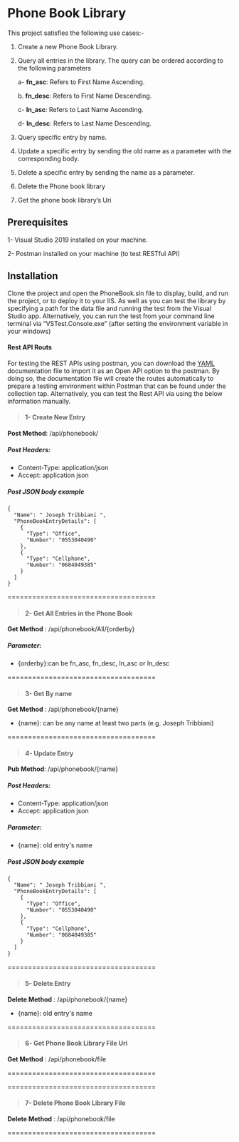 # Phone Book Library  

This project satisfies the following use cases:-

1.	Create a new Phone Book Library.
2.	Query all entries in the library. The query can be ordered according to the following parameters

      a- **fn_asc**: Refers to First Name Ascending.

      b. **fn_desc**: Refers to First Name Descending.

      c- **ln_asc**: Refers to Last Name Ascending.

      d- **ln_desc**: Refers to Last Name Descending.
3.	Query specific entry by name.
4.	Update a specific entry by sending the old name as a parameter with the corresponding body.
5.	Delete a specific entry by sending the name as a parameter.
6.	Delete the Phone book library
7.	Get the phone book library’s Uri


## Prerequisites
1-	Visual Studio 2019 installed on your machine.

2-	Postman installed on your machine (to test RESTful API)

## Installation
Clone the project and open the PhoneBook.sln file to display, build, and run the project, or to deploy it to your IIS. As well as you can test the library by specifying a path for the data file and running the test from the Visual Studio app. Alternatively, you can run the test from your command line terminal via “VSTest.Console.exe” (after setting the environment variable in your windows)

#### Rest API Routs 

For testing the REST APIs using postman, you can download the [YAML](https://choosealicense.com/licenses/mit/) documentation file to import it as an Open API option to the postman. By doing so, the documentation file will create the routes automatically to prepare a testing environment within Postman that can be found under the collection tap. Alternatively, you can test the Rest API via using the below information manually.

> #### 1- Create New Entry 

**Post Method**: <Domain>/api/phonebook/

##### Post Headers: 
-	Content-Type: application/json
-	Accept: application json
#####	Post JSON body example
``` 
{
  "Name": " Joseph Tribbiani ",
  "PhoneBookEntryDetails": [
    {
      "Type": "Office",
      "Number": "0553040490"
    },
    {
      "Type": "Cellphone",
      "Number": "0684049385"
    }
  ]
}
```
====================================
> #### 2- Get All Entries in the Phone Book

**Get Method** : <Domain>/api/phonebook/All/{orderby}
##### Parameter:
- {orderby}:can be fn_asc, fn_desc, ln_asc or ln_desc

====================================
> #### 3- Get By name 

**Get Method** : <Domain>/api/phonebook/{name}
- {name}: can be any name at least two parts (e.g. Joseph Tribbiani)

====================================
> #### 4- Update Entry

**Pub Method**: <Domain>/api/phonebook/{name}

##### Post Headers: 
-	Content-Type: application/json
-	Accept: application json
##### Parameter:
- {name}: old entry's name
#####	Post JSON body example
``` 
{
  "Name": " Joseph Tribbiani ",
  "PhoneBookEntryDetails": [
    {
      "Type": "Office",
      "Number": "0553040490"
    },
    {
      "Type": "Cellphone",
      "Number": "0684049385"
    }
  ]
}
```
====================================
> #### 5- Delete Entry 

**Delete Method** : <Domain>/api/phonebook/{name}
- {name}: old entry's name


====================================
> #### 6- Get Phone Book Library File Uri 

**Get Method** : <Domain>/api/phonebook/file

====================================

====================================
> #### 7- Delete Phone Book Library File

**Delete Method** : <Domain>/api/phonebook/file

====================================

